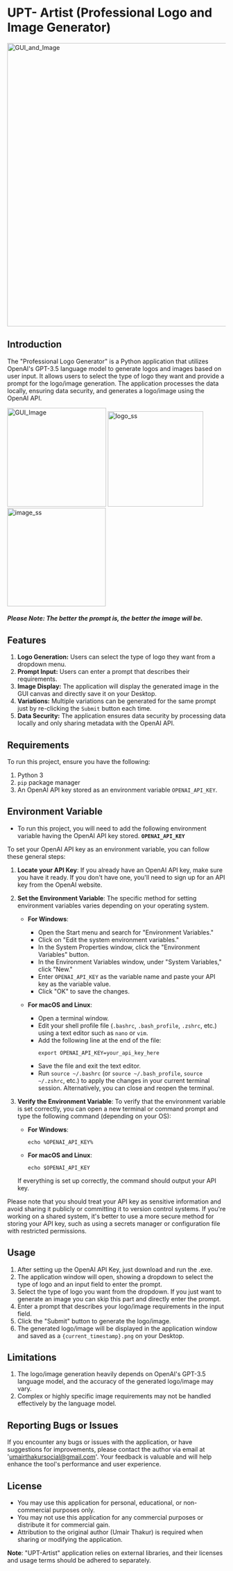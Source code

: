 # **UPT- Artist (Professional Logo and Image Generator)**
<img width="654" alt="GUI_and_Image" src="https://github.com/UmairThakur/UPT-Artist/assets/81063457/9c4543bd-e3b5-4a48-898f-f08175beea46">

## **Introduction**
The "Professional Logo Generator" is a Python application that utilizes OpenAI's GPT-3.5 language model to generate logos and images based on user input. It allows users to select the type of logo they want and provide a prompt for the logo/image generation. The application processes the data locally, ensuring data security, and generates a logo/image using the OpenAI API.

<img width="228" alt="GUI_Image" src="https://github.com/UmairThakur/UPT-Artist/assets/81063457/cfe37909-cf65-4a8c-afb6-0eb70cb1a3ac">
<img width="220" alt="logo_ss" src="https://github.com/UmairThakur/UPT-Artist/assets/81063457/b61e9096-be6a-415a-a872-b47307aed632">
<img width="227" alt="image_ss" src="https://github.com/UmairThakur/UPT-Artist/assets/81063457/7fb9436b-f9cf-4263-8c36-098eadfd22ed">

##### Please Note: The better the prompt is, the better the image will be.


## **Features**
1. **Logo Generation:** Users can select the type of logo they want from a dropdown menu.
2. **Prompt Input:** Users can enter a prompt that describes their requirements.
3. **Image Display:** The application will display the generated image in the GUI canvas and directly save it on your Desktop.
4. **Variations:** Multiple variations can be generated for the same prompt just by re-clicking the `Submit` button each time.
5. **Data Security:** The application ensures data security by processing data locally and only sharing metadata with the OpenAI API.

## **Requirements**
To run this project, ensure you have the following:
1. Python 3
2. `pip` package manager
3. An OpenAI API key stored as an environment variable `OPENAI_API_KEY`.

## **Environment Variable**
- To run this project, you will need to add the following environment variable having the OpenAI API key stored. **`OPENAI_API_KEY`**

To set your OpenAI API key as an environment variable, you can follow these general steps:

1. **Locate your API Key**: If you already have an OpenAI API key, make sure you have it ready. If you don't have one, you'll need to sign up for an API key from the OpenAI website.

2. **Set the Environment Variable**: The specific method for setting environment variables varies depending on your operating system.

   - **For Windows**:
     - Open the Start menu and search for "Environment Variables."
     - Click on "Edit the system environment variables."
     - In the System Properties window, click the "Environment Variables" button.
     - In the Environment Variables window, under "System Variables," click "New."
     - Enter `OPENAI_API_KEY` as the variable name and paste your API key as the variable value.
     - Click "OK" to save the changes.

   - **For macOS and Linux**:
     - Open a terminal window.
     - Edit your shell profile file (`.bashrc`, `.bash_profile`, `.zshrc`, etc.) using a text editor such as `nano` or `vim`.
     - Add the following line at the end of the file:
       ```
       export OPENAI_API_KEY=your_api_key_here
       ```
     - Save the file and exit the text editor.
     - Run `source ~/.bashrc` (or `source ~/.bash_profile`, `source ~/.zshrc`, etc.) to apply the changes in your current terminal session. Alternatively, you can close and reopen the terminal.

3. **Verify the Environment Variable**:
   To verify that the environment variable is set correctly, you can open a new terminal or command prompt and type the following command (depending on your OS):

   - **For Windows**:
     ```
     echo %OPENAI_API_KEY%
     ```

   - **For macOS and Linux**:
     ```
     echo $OPENAI_API_KEY
     ```

   If everything is set up correctly, the command should output your API key.

Please note that you should treat your API key as sensitive information and avoid sharing it publicly or committing it to version control systems. If you're working on a shared system, it's better to use a more secure method for storing your API key, such as using a secrets manager or configuration file with restricted permissions.

## **Usage**
1. After setting up the OpenAI API Key, just download and run the .exe.
2. The application window will open, showing a dropdown to select the type of logo and an input field to enter the prompt. 
4. Select the type of logo you want from the dropdown. If you just want to generate an image you can skip this part and directly enter the prompt.
5. Enter a prompt that describes your logo/image requirements in the input field.
6. Click the "Submit" button to generate the logo/image.
7. The generated logo/image will be displayed in the application window and saved as a `{current_timestamp}.png` on your Desktop.

## **Limitations**
1. The logo/image generation heavily depends on OpenAI's GPT-3.5 language model, and the accuracy of the generated logo/image may vary.
2. Complex or highly specific image requirements may not be handled effectively by the language model.

## **Reporting Bugs or Issues**
If you encounter any bugs or issues with the application, or have suggestions for improvements, please contact the author via email at 'umairthakursocial@gmail.com'. Your feedback is valuable and will help enhance the tool's performance and user experience.

## **License**
- You may use this application for personal, educational, or non-commercial purposes only.
- You may not use this application for any commercial purposes or distribute it for commercial gain.
- Attribution to the original author (Umair Thakur) is required when sharing or modifying the application.

**Note**: "UPT-Artist" application relies on external libraries, and their licenses and usage terms should be adhered to separately.
